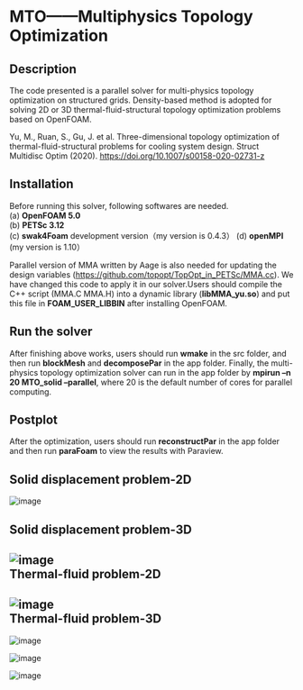  MTO——Multiphysics Topology Optimization
=========================================
Description
-----------
The code presented is a parallel solver for multi-physics topology optimization on structured grids. Density-based method is adopted for solving 2D or 3D thermal-fluid-structural topology optimization problems based on OpenFOAM. 

Yu, M., Ruan, S., Gu, J. et al. Three-dimensional topology optimization of thermal-fluid-structural problems for cooling system design. Struct Multidisc Optim (2020). https://doi.org/10.1007/s00158-020-02731-z 

Installation
------------
Before running this solver, following softwares are needed.  
(a) **OpenFOAM 5.0**  
(b) **PETSc 3.12**  
(c) **swak4Foam**  development version（my version is 0.4.3）
(d) **openMPI**   (my version is 1.10）

Parallel version of MMA written by Aage is also needed for updating the design variables (https://github.com/topopt/TopOpt_in_PETSc/MMA.cc). We have changed this code to apply it in our solver.Users should compile the C++ script (MMA.C MMA.H) into a dynamic library (**libMMA_yu.so**) and put this file in **FOAM_USER_LIBBIN** after installing OpenFOAM.  

Run the solver
--------------
 After finishing above works, users should run **wmake** in the src folder, and then run **blockMesh** and **decomposePar** in the app folder. Finally, the multi-physics topology optimization solver can run in the app folder by **mpirun –n 20 MTO_solid –parallel**, where 20 is the default number of cores for parallel computing.
 
Postplot
--------
After the optimization, users should run **reconstructPar** in the app folder and then run **paraFoam** to view the results with Paraview.  

Solid displacement problem-2D  
-----------------------------
![image](https://github.com/MTopOpt/MTO/blob/master/MTO/beam_2D.gif)  

Solid displacement problem-3D  
-----------------------------
![image](https://github.com/MTopOpt/MTO/blob/master/MTO/beam_3D.gif)  
Thermal-fluid problem-2D  
------------------------
![image](https://github.com/MTopOpt/MTO/blob/master/MTO/heatsink_2D.gif)  
Thermal-fluid problem-3D  
------------------------
![image](https://github.com/MTopOpt/MTO/blob/master/MTO/heatsink_3D.gif)  

![image](https://github.com/MTopOpt/MTO/blob/master/MTO/12.gif)  

![image](https://github.com/MTopOpt/MTO/blob/master/MTO/13.gif)  


